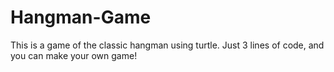 # Hangman-Game
This is a game of the classic hangman using turtle. Just 3 lines of code, and you can make your own game!
